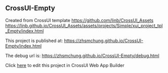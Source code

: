 ## CrossUI-Empty
Created from CrossUI template https://github.com/linb/CrossUI_Assets
                                                     https://linb.github.io/CrossUI_Assets/assets/projects/Simple/xui_project_tpl_Empty/index.html

This project is published at: https://zhsmchung.github.io/CrossUI-Empty/index.html

The debug url is: https://zhsmchung.github.io/CrossUI-Empty/debug.html

Click [here](https://crossui.com/RADGithub/#!from=github&owner=zhsmchung&repo=CrossUI-Empty) to edit this project in CrossUI Web App Builder
